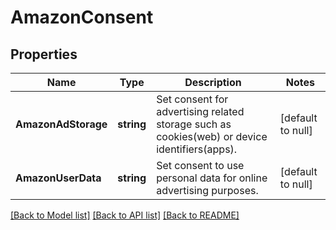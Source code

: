 # AmazonConsent

## Properties
Name | Type | Description | Notes
------------ | ------------- | ------------- | -------------
**AmazonAdStorage** | **string** | Set consent for advertising related storage such as cookies(web) or device identifiers(apps). | [default to null]
**AmazonUserData** | **string** | Set consent to use personal data for online advertising purposes. | [default to null]

[[Back to Model list]](../README.md#documentation-for-models) [[Back to API list]](../README.md#documentation-for-api-endpoints) [[Back to README]](../README.md)

